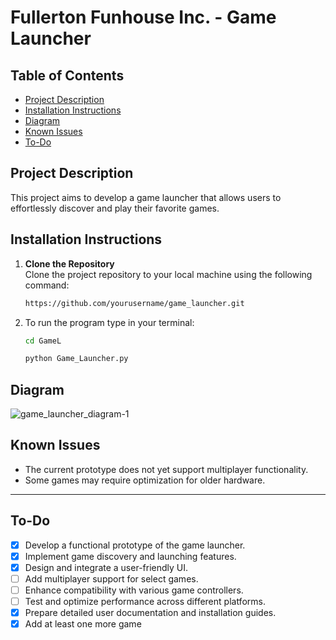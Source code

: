 # Fullerton Funhouse Inc. - Game Launcher

## Table of Contents
- [Project Description](#project-description)
- [Installation Instructions](#installation-instructions)
- [Diagram](#diagram)
- [Known Issues](#known-issues)
- [To-Do](#to-do)


## Project Description

This project aims to develop a game launcher that allows users to effortlessly discover and play their favorite games.


## Installation Instructions 

1. **Clone the Repository**  
   Clone the project repository to your local machine using the following command:
   ```bash
   https://github.com/yourusername/game_launcher.git
   ```
2. To run the program type in your terminal:
   ```bash
   cd GameL
   ```
   ```bash
   python Game_Launcher.py
   ```
   


## Diagram
![game_launcher_diagram-1](https://github.com/user-attachments/assets/61402de4-81e6-4034-a9e1-6afd0d38e53c)



## Known Issues
- The current prototype does not yet support multiplayer functionality.
- Some games may require optimization for older hardware.


---

## To-Do
- [x] Develop a functional prototype of the game launcher.
- [x] Implement game discovery and launching features.
- [x] Design and integrate a user-friendly UI.
- [ ] Add multiplayer support for select games.
- [ ] Enhance compatibility with various game controllers.
- [ ] Test and optimize performance across different platforms.
- [x] Prepare detailed user documentation and installation guides.
- [x] Add at least one more game
